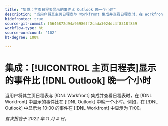 ```yaml
---
title: "集成：主页日程表显示的事件比 Outlook 晚一个小时"
description: "当用户将其主页日程表与 Workfront 集成并查看日程表时，在 Workfront 中显示的事件比在 Outlook 中晚一个小时。例如，在 Outlook 中显示为 10:00 的事件在 Workfront 中显示为 11:00。"
hidefromtoc: true
source-git-commit: f5646872d94a95986ff2cada3024dc4f8318f859
workflow-type: ht
source-wordcount: '102'
ht-degree: 100%

---
```



# 集成：[!UICONTROL 主页日程表]显示的事件比 [!DNL Outlook] 晚一个小时

当用户将其主页日程表与 [!DNL Workfront] 集成并查看日程表时，在 [!DNL Workfront] 中显示的事件比在 [!DNL Outlook] 中晚一个小时。例如，在 [!DNL Outlook] 中显示为 10:00 的事件在 [!DNL Workfront] 中显示为 11:00。

_首次报告于 2022 年 11 月 4 日。_

